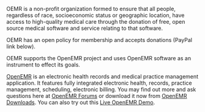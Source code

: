 OEMR is a non-profit organization formed to ensure that all people, regardless of race, socioeconomic status or geographic location, have access to high-quality medical care through the donation of free, open source medical software and service relating to that software.

OEMR has an open policy for membership and accepts donations (PayPal link below).

OEMR supports the OpenEMR project and uses OpenEMR software as an instrument to effect its goals.

[OpenEMR](http://www.open-emr.org) is an electronic health records and medical practice management application. It features fully integrated electronic health, records, practice management, scheduling, electronic billing. You may find out more and ask questions here at [OpenEMR Forums](https://community.open-emr.org/) or download it now from [OpenEMR Downloads](http://www.open-emr.org/wiki/index.php/OpenEMR_Downloads). You can also try out this [Live OpenEMR Demo](http://www.open-emr.org/wiki/index.php/OpenEMR_Demo).


